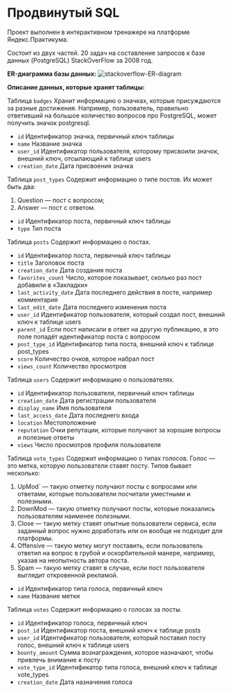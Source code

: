 # Продвинутый SQL
Проект выполнен в интерактивном тренажере на платформе Яндекс.Практикума.

Состоит из двух частей. 20 задач на составление запросов к базе данных (PostgreSQL) StackOverFlow за 2008 год.

**ER-диаграмма базы данных:**
![stackoverflow-ER-diagram](https://user-images.githubusercontent.com/117563470/210385510-c6d519eb-6850-46ba-81c8-c77efeb98654.png)

**Описание данных, которые хранят таблицы:**

Таблица `badges`
Хранит информацию о значках, которые присуждаются за разные достижения. Например, пользователь, правильно ответивший на большое количество вопросов про PostgreSQL, может получить значок postgresql. 
* `id`	Идентификатор значка, первичный ключ таблицы
* `name`	Название значка
* `user_id`	Идентификатор пользователя, которому присвоили значок, внешний ключ, отсылающий к таблице users
* `creation_date`	Дата присвоения значка

Таблица `post_types`
Содержит информацию о типе постов. Их может быть два:
1. Question — пост с вопросом;
2. Answer — пост с ответом.

* `id`	Идентификатор поста, первичный ключ таблицы
* `type`	Тип поста

Таблица `posts`
Содержит информацию о постах.
* `id`	Идентификатор поста, первичный ключ таблицы
* `title`	Заголовок поста
* `creation_date`	Дата создания поста
* `favorites_count`	Число, которое показывает, сколько раз пост добавили в «Закладки»
* `last_activity_date`	Дата последнего действия в посте, например комментария
* `last_edit_date`	Дата последнего изменения поста
* `user_id`	Идентификатор пользователя, который создал пост, внешний ключ к таблице users
* `parent_id`	Если пост написали в ответ на другую публикацию, в это поле попадёт идентификатор поста с вопросом
* `post_type_id`	Идентификатор типа поста, внешний ключ к таблице post_types
* `score`	Количество очков, которое набрал пост
* `views_count`	Количество просмотров

Таблица `users`
Содержит информацию о пользователях.
* `id`	Идентификатор пользователя, первичный ключ таблицы
* `creation_date`	Дата регистрации пользователя
* `display_name`	Имя пользователя
* `last_access_date`	Дата последнего входа
* `location`	Местоположение
* `reputation`	Очки репутации, которые получают за хорошие вопросы и полезные ответы
* `views`	Число просмотров профиля пользователя

Таблица `vote_types`
Содержит информацию о типах голосов. Голос — это метка, которую пользователи ставят посту. Типов бывает несколько: 
1. UpMod` — такую отметку получают посты с вопросами или ответами, которые пользователи посчитали уместными и полезными.
2. DownMod — такую отметку получают посты, которые показались пользователям наименее полезными.
3. Close — такую метку ставят опытные пользователи сервиса, если заданный вопрос нужно доработать или он вообще не подходит для платформы.
4. Offensive — такую метку могут поставить, если пользователь ответил на вопрос в грубой и оскорбительной манере, например, указав на неопытность автора поста.
5. Spam — такую метку ставят в случае, если пост пользователя выглядит откровенной рекламой.

* `id`	Идентификатор типа голоса, первичный ключ
* `name`	Название метки

Таблица `votes`
Содержит информацию о голосах за посты. 
* `id`	Идентификатор голоса, первичный ключ
* `post_id`	Идентификатор поста, внешний ключ к таблице posts
* `user_id`	Идентификатор пользователя, который поставил посту голос, внешний ключ к таблице users
* `bounty_amount`	Сумма вознаграждения, которое назначают, чтобы привлечь внимание к посту
* `vote_type_id`	Идентификатор типа голоса, внешний ключ к таблице vote_types
* `creation_date`	Дата назначения голоса
